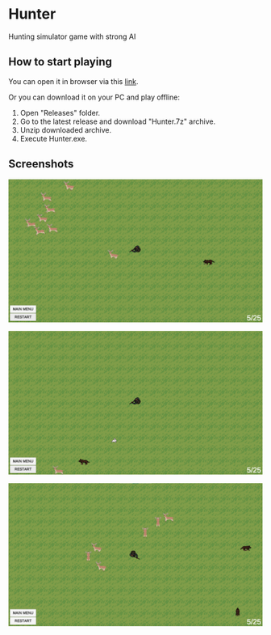 # Hunter
Hunting simulator game with strong AI

## How to start playing
You can open it in browser via this [link](https://snyk04.github.io/hunter/).   

Or you can download it on your PC and play offline:
1. Open "Releases" folder.
2. Go to the latest release and download "Hunter.7z" archive.
3. Unzip downloaded archive.
4. Execute Hunter.exe.

## Screenshots
![](https://github.com/snyk04/hunter/blob/master/Screenshots/Screenshot%201.png)

![](https://github.com/snyk04/hunter/blob/master/Screenshots/Screenshot%202.png)

![](https://github.com/snyk04/hunter/blob/master/Screenshots/Screenshot%203.png)
